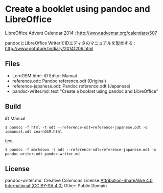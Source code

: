 Create a booklet using pandoc and LibreOffice
=============================================

LibreOffice Advent Calendar 2014
: http://www.adventar.org/calendars/507

pandocとLibreOffice WriterでiDエディタのマニュアルを製本する
: http://www.nofuture.tv/diary/20141206.html

Files
-----

- LernOSM.html: iD Editor Manual
- reference.odt: Pandoc reference.odt (Original)
- reference-japanese.odt: Pandoc reference.odt (Japanese)
- pandoc-writer.md: text "Create a booklet using pandoc and LibreOffice"

Build
-----

iD Manual

    $ pandoc -f html -t odt --reference-odt=reference-japanese.odt -o idmanual.odt LearnOSM.html

text

    $ pandoc -f markdown -t odt --reference-odt=reference-japanese.odt -o pandoc-writer.odt pandoc-writer.md

License
-------

pandoc-writer.md: Creative Commons License [Attribution-ShareAlike 4.0 International (CC BY-SA 4.0)](https://creativecommons.org/licenses/by-sa/4.0/deed.ja)
Other: Public Domain

